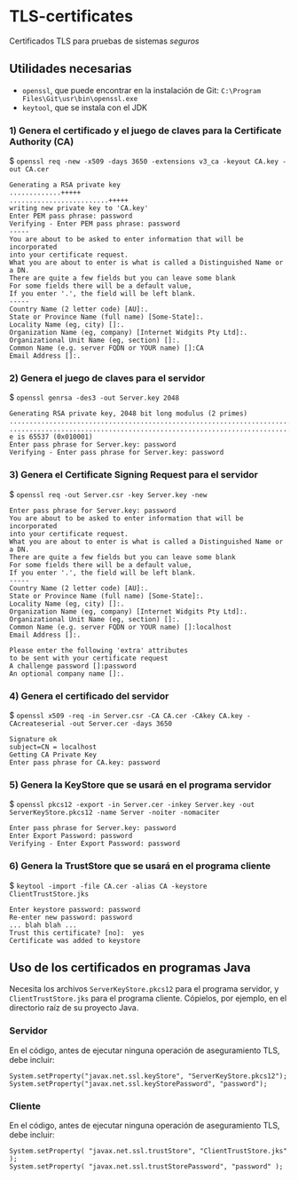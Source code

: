 # TLS-certificates
Certificados TLS para pruebas de sistemas *seguros*

## Utilidades necesarias
- `openssl`, que puede encontrar en la instalación de Git: `C:\Program Files\Git\usr\bin\openssl.exe`
- `keytool`, que se instala con el JDK
### 1) Genera el certificado y el juego de claves para la Certificate Authority (CA)
$ `openssl req -new -x509 -days 3650 -extensions v3_ca -keyout CA.key -out CA.cer`
```
Generating a RSA private key
.............+++++
.........................+++++
writing new private key to 'CA.key'
Enter PEM pass phrase: password
Verifying - Enter PEM pass phrase: password
-----
You are about to be asked to enter information that will be incorporated
into your certificate request.
What you are about to enter is what is called a Distinguished Name or a DN.
There are quite a few fields but you can leave some blank
For some fields there will be a default value,
If you enter '.', the field will be left blank.
-----
Country Name (2 letter code) [AU]:.
State or Province Name (full name) [Some-State]:.
Locality Name (eg, city) []:.
Organization Name (eg, company) [Internet Widgits Pty Ltd]:.
Organizational Unit Name (eg, section) []:.
Common Name (e.g. server FQDN or YOUR name) []:CA
Email Address []:.
```

### 2) Genera el juego de claves para el servidor
$ `openssl genrsa -des3 -out Server.key 2048`
```
Generating RSA private key, 2048 bit long modulus (2 primes)
..........................................................................+++++
..........................................................................+++++
e is 65537 (0x010001)
Enter pass phrase for Server.key: password
Verifying - Enter pass phrase for Server.key: password
```
### 3) Genera el Certificate Signing Request para el servidor
$ `openssl req -out Server.csr -key Server.key -new`
```
Enter pass phrase for Server.key: password
You are about to be asked to enter information that will be incorporated
into your certificate request.
What you are about to enter is what is called a Distinguished Name or a DN.
There are quite a few fields but you can leave some blank
For some fields there will be a default value,
If you enter '.', the field will be left blank.
-----
Country Name (2 letter code) [AU]:.
State or Province Name (full name) [Some-State]:.
Locality Name (eg, city) []:.
Organization Name (eg, company) [Internet Widgits Pty Ltd]:.
Organizational Unit Name (eg, section) []:.
Common Name (e.g. server FQDN or YOUR name) []:localhost
Email Address []:.

Please enter the following 'extra' attributes
to be sent with your certificate request
A challenge password []:password
An optional company name []:.
```
### 4) Genera el certificado del servidor
$ `openssl x509 -req -in Server.csr -CA CA.cer -CAkey CA.key -CAcreateserial -out Server.cer -days 3650`
```
Signature ok
subject=CN = localhost
Getting CA Private Key
Enter pass phrase for CA.key: password
```
### 5) Genera la KeyStore que se usará en el programa servidor
$ `openssl pkcs12 -export -in Server.cer -inkey Server.key -out ServerKeyStore.pkcs12 -name Server -noiter -nomaciter`
```
Enter pass phrase for Server.key: password
Enter Export Password: password
Verifying - Enter Export Password: password
```
### 6) Genera la TrustStore que se usará en el programa cliente
$ `keytool -import -file CA.cer -alias CA -keystore ClientTrustStore.jks`
```
Enter keystore password: password
Re-enter new password: password
... blah blah ...
Trust this certificate? [no]:  yes
Certificate was added to keystore
```
## Uso de los certificados en programas Java
Necesita los archivos `ServerKeyStore.pkcs12` para el programa servidor, y `ClientTrustStore.jks` para el programa cliente. Cópielos, por ejemplo, en el directorio raíz de su proyecto Java.
### Servidor
En el código, antes de ejecutar ninguna operación de aseguramiento TLS, debe incluir:
```
System.setProperty("javax.net.ssl.keyStore", "ServerKeyStore.pkcs12");
System.setProperty("javax.net.ssl.keyStorePassword", "password");	
```
### Cliente
En el código, antes de ejecutar ninguna operación de aseguramiento TLS, debe incluir:
```
System.setProperty( "javax.net.ssl.trustStore", "ClientTrustStore.jks" );
System.setProperty( "javax.net.ssl.trustStorePassword", "password" );
```
